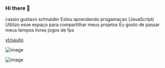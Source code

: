 ### Hi there 👋


cassio gustavo schnaider 
Estou aprendendo progamaçao (JavaScript)
Ultilizo esse espaço para compartilhar meus projetos 
Eu gosto de passar meus tempos livres jogos de fps




[yt/saullo](https://youtu.be/MY7I2-_fv9A)






 ![image](https://github.com/Cassio14schg/Cassio14schg/assets/143504331/b7134e1c-7ade-4b12-916f-1a4c43187fb3)


![image](https://github.com/Cassio14schg/Cassio14schg/assets/143504331/f9b42eea-32f7-48a3-9973-bd3397bb7390)
